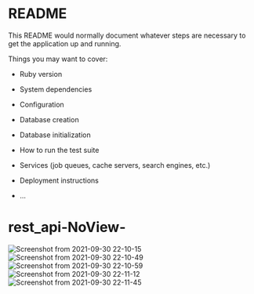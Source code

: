 # README

This README would normally document whatever steps are necessary to get the
application up and running.

Things you may want to cover:

* Ruby version

* System dependencies

* Configuration

* Database creation

* Database initialization

* How to run the test suite

* Services (job queues, cache servers, search engines, etc.)

* Deployment instructions

* ...
# rest_api-NoView-
![Screenshot from 2021-09-30 22-10-15](https://user-images.githubusercontent.com/52675676/135496920-bbfa1c1c-1a77-4112-a2ed-4633d6448bae.png)
![Screenshot from 2021-09-30 22-10-49](https://user-images.githubusercontent.com/52675676/135496927-710feb60-25dd-4e4c-9233-61b6c7a89336.png)
![Screenshot from 2021-09-30 22-10-59](https://user-images.githubusercontent.com/52675676/135496928-684c8a32-c5ef-4ed0-8afa-831f491ce934.png)
![Screenshot from 2021-09-30 22-11-12](https://user-images.githubusercontent.com/52675676/135496932-3006f215-89c7-49b6-a884-1dd8153a1061.png)
![Screenshot from 2021-09-30 22-11-45](https://user-images.githubusercontent.com/52675676/135496935-36d73040-e6a8-4b01-8e29-ce3c800fb67c.png)

